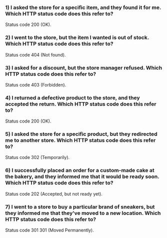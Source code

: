 ### 1) I asked the store for a specific item, and they found it for me. Which HTTP status code does this refer to?
Status code 200 (OK).
### 2) I went to the store, but the item I wanted is out of stock. Which HTTP status code does this refer to?
Status code 404 (Not found).
### 3) I asked for a discount, but the store manager refused. Which HTTP status code does this refer to?
Status code 403 (Forbidden).
### 4) I returned a defective product to the store, and they accepted the return. Which HTTP status code does this refer to?
Status code 200 (OK).
### 5) I asked the store for a specific product, but they redirected me to another store. Which HTTP status code does this refer to?
Status code 302 (Temporarily).
### 6) I successfully placed an order for a custom-made cake at the bakery, and they informed me that it would be ready soon. Which HTTP status code does this refer to?
Status code 202 (Accepted, but not ready yet).
### 7) I went to a store to buy a particular brand of sneakers, but they informed me that they've moved to a new location. Which HTTP status code does this refer to?
Status code 301 301 (Moved Permanently).